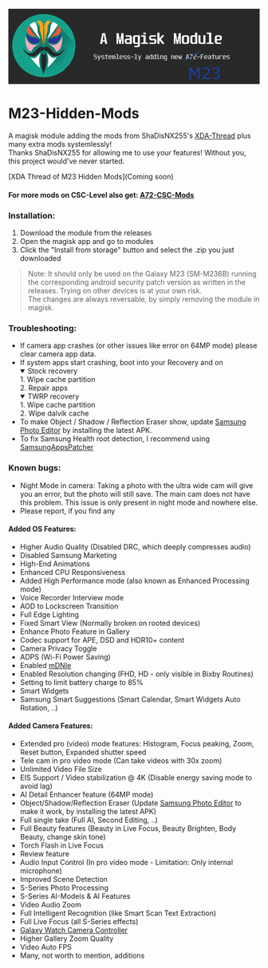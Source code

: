 ![m23banner](https://github.com/Aflaungos/A72-Hidden-Mods/blob/main/131203435-a38477ea-4984-4994-be2b-3b317735251a.png)
# M23-Hidden-Mods
A magisk module adding the mods from ShaDisNX255's [XDA-Thread](https://forum.xda-developers.com/t/samsung-galaxy-a71-working-mods.4173295/) plus many extra mods systemlessly!<br/>
Thanks ShaDisNX255 for allowing me to use your features! Without you, this project would've never started.

[XDA Thread of M23 Hidden Mods](Coming soon)

#### For more mods on CSC-Level also get: [A72-CSC-Mods](https://github.com/UltraHQ/A72-CSC-Mods)

### Installation:
1. Download the module from the releases
2. Open the magisk app and go to modules
3. Click the "Install from storage" button and select the .zip you just downloaded 

> Note: It should only be used on the Galaxy M23 (SM-M236B) running the corresponding android security patch version as written in the releases. Trying on other devices is at your own risk.<br/>The changes are always reversable, by simply removing the module in magisk.

### Troubleshooting:
- If camera app crashes (or other issues like error on 64MP mode) please clear camera app data.
- If system apps start crashing, boot into your Recovery and on
  <details open>
  <summary>Stock recovery</summary>
  1. Wipe cache partition</br>2. Repair apps
  </details>
  <details open>
  <summary>TWRP recovery</summary>
  1. Wipe cache partition</br>2. Wipe dalvik cache
  </details>
- To make Object / Shadow / Reflection Eraser show, update [Samsung Photo Editor](https://www.apkmirror.com/apk/samsung-electronics-co-ltd/samsung-photo-editor/) by installing the latest APK.
- To fix Samsung Health root detection, I recommend using [SamsungAppsPatcher](https://adil.hanney.org/SamsungAppsPatcher/)

### Known bugs:
- Night Mode in camera: Taking a photo with the ultra wide cam will give you an error, but the photo will still save. The main cam does not have this problem. This issue is only present in night mode and nowhere else.
- Please report, if you find any

#### Added OS Features:
- Higher Audio Quality (Disabled DRC, which deeply compresses audio)
- Disabled Samsung Marketing
- High-End Animations
- Enhanced CPU Responsiveness
- Added High Performance mode (also known as Enhanced Processing mode)
- Voice Recorder Interview mode
- AOD to Lockscreen Transition
- Full Edge Lighting
- Fixed Smart View (Normally broken on rooted devices)
- Enhance Photo Feature in Gallery
- Codec support for APE, DSD and HDR10+ content
- Camera Privacy Toggle
- ADPS (Wi-Fi Power Saving)
- Enabled [mDNIe](https://www.samsung.com/global/galaxy/what-is/mdnie/)
- Enabled Resolution changing (FHD, HD - only visible in Bixby Routines)
- Setting to limit battery charge to 85%
- Smart Widgets
- Samsung Smart Suggestions (Smart Calendar, Smart Widgets Auto Rotation, ..)


#### Added Camera Features:
- Extended pro (video) mode features: Histogram, Focus peaking, Zoom, Reset button, Expanded shutter speed
- Tele cam in pro video mode (Can take videos with 30x zoom)
- Unlimited Video File Size
- EIS Support / Video stabilization @ 4K (Disable energy saving mode to avoid lag)
- AI Detail Enhancer feature (64MP mode)
- Object/Shadow/Reflection Eraser (Update [Samsung Photo Editor](https://www.apkmirror.com/apk/samsung-electronics-co-ltd/samsung-photo-editor/) to make it work, by installing the latest APK)
- Full single take (Full AI, Second Editing, ..)
- Full Beauty features (Beauty in Live Focus, Beauty Brighten, Body Beauty, change skin tone)
- Torch Flash in Live Focus
- Review feature
- Audio Input Control (In pro video mode - Limitation: Only internal microphone)
- Improved Scene Detection
- S-Series Photo Processing
- S-Series AI-Models & AI Features
- Video Audio Zoom
- Full Intelligent Recognition (like Smart Scan Text Extraction)
- Full Live Focus (all S-Series effects)
- [Galaxy Watch Camera Controller](https://www.samsung.com/us/support/answer/ANS00084676/)
- Higher Gallery Zoom Quality
- Video Auto FPS
- Many, not worth to mention, additions
